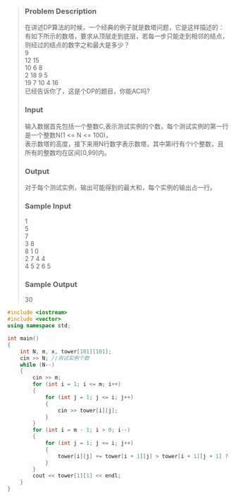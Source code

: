 >### Problem Description
>在讲述DP算法的时候，一个经典的例子就是数塔问题，它是这样描述的：<br>
>有如下所示的数塔，要求从顶层走到底层，若每一步只能走到相邻的结点，则经过的结点的数字之和最大是多少？<br>
>    9<br>
>  12 15<br>
>  10 6 8<br>
> 2 18 9 5<br>
>19 7 10 4 16<br>
>已经告诉你了，这是个DP的题目，你能AC吗?<br>
> 
>### Input
>输入数据首先包括一个整数C,表示测试实例的个数，每个测试实例的第一行是一个整数N(1 <= N <= 100)，<br>
>表示数塔的高度，接下来用N行数字表示数塔，其中第i行有个i个整数，且所有的整数均在区间[0,99]内。<br>
> 
>### Output
>对于每个测试实例，输出可能得到的最大和，每个实例的输出占一行。<br>
> 
>### Sample Input
>1<br>
>5<br>
>7<br>
>3 8<br>
>8 1 0 <br>
>2 7 4 4<br>
>4 5 2 6 5<br>
> 
>### Sample Output
>30<br>

```cpp
#include <iostream>
#include <vector>
using namespace std;

int main()
{
    int N, m, x, tower[101][101];
    cin >> N; //测试实例个数
    while (N--)
    {
        cin >> m;
        for (int i = 1; i <= m; i++)
        {
            for (int j = 1; j <= i; j++)
            {
                cin >> tower[i][j];
            }
        }
        for (int i = m - 1; i > 0; i--)
        {
            for (int j = 1; j <= i; j++)
            {
                tower[i][j] += tower[i + 1][j] > tower[i + 1][j + 1] ? tower[i + 1][j] : tower[i + 1][j + 1];
            }
        }
        cout << tower[1][1] << endl;
    }
}
```
